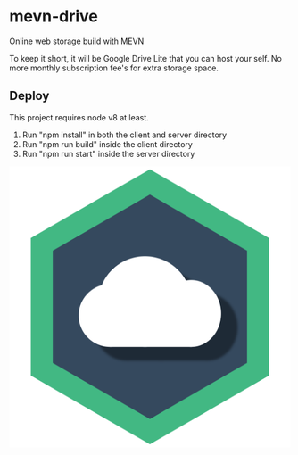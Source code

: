 # mevn-drive
Online web storage build with MEVN

To keep it short, it will be Google Drive Lite that you can host your self. No more monthly subscription fee's for extra storage space.

## Deploy

This project requires node v8 at least.

1. Run "npm install" in both the client and server directory
2. Run "npm run build" inside the client directory
3. Run "npm run start" inside the server directory

![logo](https://github.com/Kam1ni/mevn-drive/blob/master/logo.png?raw=true)
